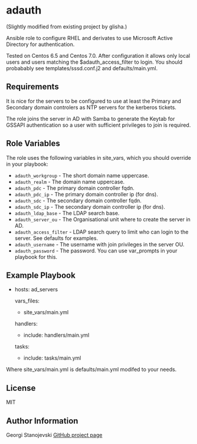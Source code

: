 adauth
========
(Slightly modified from existing project by glisha.)

Ansible role to configure RHEL and derivates to use Microsoft Active Directory for authentication. 

Tested on Centos 6.5 and Centos 7.0. After configuration it allows only local users and users matching the $adauth_access_filter to login. You should probabably see templates/sssd.conf.j2 and defaults/main.yml.

Requirements
------------

It is nice for the servers to be configured to use at least the Primary and Secondary domain controlers as NTP servers for the kerberos tickets.

The role joins the server in AD with Samba to generate the Keytab for GSSAPI authentication so a user with sufficient privileges to join is required.

Role Variables
--------------

The role uses the following variables in site_vars, which you should override in your playbook:
* `adauth_workgroup` - The short domain name uppercase.
* `adauth_realm` - The domain name uppercase.
* `adauth_pdc` - The primary domain controller fqdn.
* `adauth_pdc_ip` - The primary domain controller ip (for dns).
* `adauth_sdc` - The secondary domain controller fqdn.
* `adauth_sdc_ip` - The secondary domain controller ip (for dns).
* `adauth_ldap_base` - The LDAP search base.
* `adauth_server_ou` - The Organisational unit where to create the server in AD.
* `adauth_access_filter` - LDAP search query to limit who can login to the server. See defaults for examples.
* `adauth_username` - The username with join privileges in the server OU.
* `adauth_password` - The password. You can use var_prompts in your playbook for this.


Example Playbook
-------------------------

 - hosts: ad_servers

   vars_files:
     - site_vars/main.yml

   handlers:
     - include: handlers/main.yml

   tasks:
     - include: tasks/main.yml



Where site_vars/main.yml is defaults/main.yml modifed to your needs.


License
-------

MIT

Author Information
------------------

Georgi Stanojevski
[GitHub project page](https://github.com/glisha/ansible-adauth)
